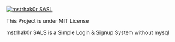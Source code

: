 <a  href="https://github.com/gvaishno/mstrhak0rSALS" target="_blank"><img src="https://3.bp.blogspot.com/-ZoBZTjkPhwM/WBHBXk57wJI/AAAAAAAABnM/X1hMab8z5cswzvQnjiWM_pATGscRTmvLQCLcB/s320/mstrhak0rSALS.png" alt="mstrhak0r SASL"></a>
<p>This Project is under MIT License</p>
<p>mstrhak0r SALS is a Simple Login &amp; Signup System without mysql</p>


